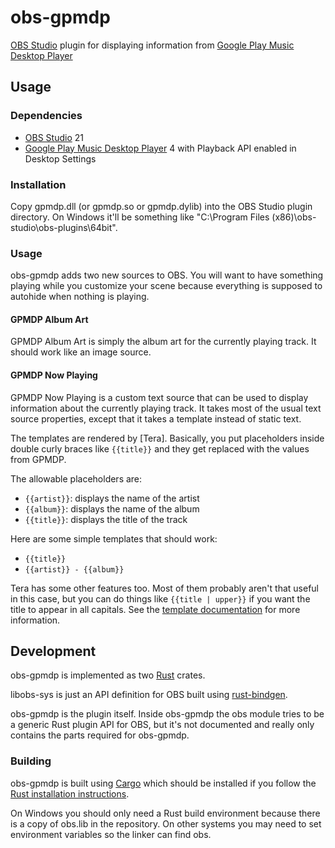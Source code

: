 # obs-gpmdp

[OBS Studio] plugin for displaying information from [Google Play Music Desktop Player]

## Usage

### Dependencies

- [OBS Studio] 21
- [Google Play Music Desktop Player] 4 with Playback API enabled in Desktop Settings

### Installation

Copy gpmdp.dll (or gpmdp.so or gpmdp.dylib) into the OBS Studio plugin directory. On Windows it'll be something like "C:\Program Files (x86)\obs-studio\obs-plugins\64bit".

### Usage

obs-gpmdp adds two new sources to OBS. You will want to have something playing while you customize your scene because everything is supposed to autohide when nothing is playing.

#### GPMDP Album Art

GPMDP Album Art is simply the album art for the currently playing track. It should work like an image source.

#### GPMDP Now Playing

GPMDP Now Playing is a custom text source that can be used to display information about the currently playing track. It takes most of the usual text source properties, except that it takes a template instead of static text.

The templates are rendered by [Tera]. Basically, you put placeholders inside double curly braces like `{{title}}` and they get replaced with the values from GPMDP.

The allowable placeholders are:

- `{{artist}}`: displays the name of the artist
- `{{album}}`: displays the name of the album
- `{{title}}`: displays the title of the track

Here are some simple templates that should work:

- `{{title}}`
- `{{artist}} - {{album}}`

Tera has some other features too. Most of them probably aren't that useful in this case, but you can do things like `{{title | upper}}` if you want the title to appear in all capitals. See the [template documentation](https://tera.netlify.com/docs/templates/#templates) for more information.

## Development

obs-gpmdp is implemented as two [Rust] crates.

libobs-sys is just an API definition for OBS built using [rust-bindgen].

obs-gpmdp is the plugin itself. Inside obs-gpmdp the obs module tries to be a generic Rust plugin API for OBS, but it's not documented and really only contains the parts required for obs-gpmdp.

### Building

obs-gpmdp is built using [Cargo] which should be installed if you follow the [Rust installation instructions](https://www.rust-lang.org/en-US/install.html).

On Windows you should only need a Rust build environment because there is a copy of obs.lib in the repository. On other systems you may need to set environment variables so the linker can find obs.

[OBS Studio]: https://obsproject.com/
[Google Play Music Desktop Player]: https://www.googleplaymusicdesktopplayer.com/
[Tera Templates]: https://tera.netlify.com/
[Rust]: https://www.rust-lang.org/en-US/
[rust-bindgen]: https://rust-lang-nursery.github.io/rust-bindgen/
[Cargo]: https://doc.rust-lang.org/cargo/guide/
